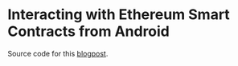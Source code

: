 # Interacting with Ethereum Smart Contracts from Android

Source code for this [blogpost](https://blog.jayway.com/2017/08/23/interacting-with-ethereum-smart-contracts-from-android/).
